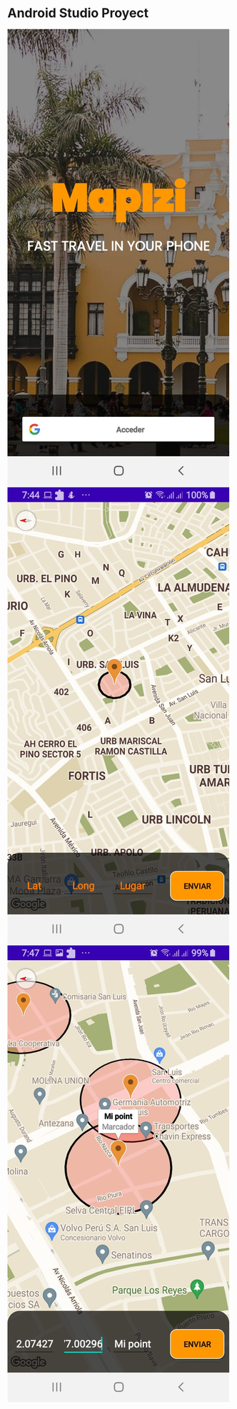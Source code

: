 # Android Studio Proyect

![App Design](img/image1.jpg)![App Design](img/image2.jpg)![App Design](img/image3.jpg)
